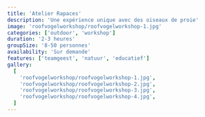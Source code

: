```yaml
---
title: 'Atelier Rapaces'
description: 'Une expérience unique avec des oiseaux de proie'
image: 'roofvogelworkshop/roofvogelworkshop-1.jpg'
categories: ['outdoor', 'workshop']
duration: '2-3 heures'
groupSize: '8-50 personnes'
availability: 'Sur demande'
features: ['teamgeest', 'natuur', 'educatief']
gallery:
  [
    'roofvogelworkshop/roofvogelworkshop-1.jpg',
    'roofvogelworkshop/roofvogelworkshop-2.jpg',
    'roofvogelworkshop/roofvogelworkshop-3.jpg',
    'roofvogelworkshop/roofvogelworkshop-4.jpg',
  ]
---
```

